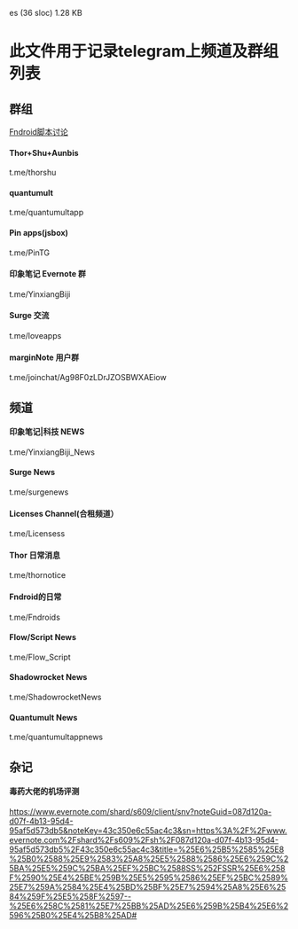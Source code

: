 es (36 sloc) 1.28 KB 

# 此文件用于记录telegram上频道及群组列表

## 群组

[Fndroid脚本讨论](t.me/Rules_lhie1)

#### Thor+Shu+Aunbis

t.me/thorshu

#### quantumult

t.me/quantumultapp

#### Pin apps(jsbox)

t.me/PinTG

#### 印象笔记 Evernote 群

t.me/YinxiangBiji

#### Surge 交流

t.me/loveapps

#### marginNote 用户群

t.me/joinchat/Ag98F0zLDrJZOSBWXAEiow



## 频道

#### 印象笔记|科技 NEWS

t.me/YinxiangBiji_News

#### Surge News

t.me/surgenews

#### Licenses Channel(合租频道）

t.me/Licensess

#### Thor 日常消息

t.me/thornotice

#### Fndroid的日常

t.me/Fndroids

#### Flow/Script News

t.me/Flow_Script

#### Shadowrocket News

t.me/ShadowrocketNews

#### Quantumult News

t.me/quantumultappnews



## 杂记

#### 毒药大佬的机场评测

https://www.evernote.com/shard/s609/client/snv?noteGuid=087d120a-d07f-4b13-95d4-95af5d573db5&noteKey=43c350e6c55ac4c3&sn=https%3A%2F%2Fwww.evernote.com%2Fshard%2Fs609%2Fsh%2F087d120a-d07f-4b13-95d4-95af5d573db5%2F43c350e6c55ac4c3&title=%25E6%25B5%2585%25E8%25B0%2588%25E9%2583%25A8%25E5%2588%2586%25E6%259C%25BA%25E5%259C%25BA%25EF%25BC%2588SS%252FSSR%25E6%258F%2590%25E4%25BE%259B%25E5%2595%2586%25EF%25BC%2589%25E7%259A%2584%25E4%25BD%25BF%25E7%2594%25A8%25E6%2584%259F%25E5%258F%2597--%25E6%258C%2581%25E7%25BB%25AD%25E6%259B%25B4%25E6%2596%25B0%25E4%25B8%25AD#

